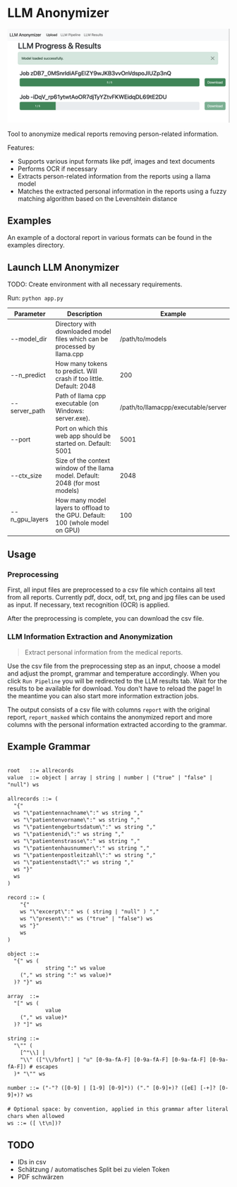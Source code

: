 # LLM Anonymizer 

![alt text](image.png)

Tool to anonymize medical reports removing person-related information.

Features:

- Supports various input formats like pdf, images and text documents
- Performs OCR if necessary
- Extracts person-related information from the reports using a llama model
- Matches the extracted personal information in the reports using a fuzzy matching algorithm based on the Levenshtein distance


## Examples

An example of a doctoral report in various formats can be found in the examples directory.


## Launch LLM Anonymizer

TODO: Create environment with all necessary requirements.

Run:
`python app.py`

|Parameter|Description|Example|
|---|---|---|
|--model_dir|Directory with downloaded model files which can be processed by llama.cpp|/path/to/models|
|--n_predict|How many tokens to predict. Will crash if too little. Default: 2048|200|
|--server_path|Path of llama cpp executable (on Windows: server.exe).|/path/to/llamacpp/executable/server|
|--port|Port on which this web app should be started on. Default: 5001|5001|
|--ctx_size|Size of the context window of the llama model. Default: 2048 (for most models)|2048|
|--n_gpu_layers|How many model layers to offload to the GPU. Default: 100 (whole model on GPU)|100|

## Usage

### Preprocessing

First, all input files are preprocessed to a csv file which contains all text from all reports. Currently pdf, docx, odf, txt, png and jpg files can be used as input. If necessary, text recognition (OCR) is applied. 

After the preprocessing is complete, you can download the csv file. 

### LLM Information Extraction and Anonymization

> Extract personal information from the medical reports.

Use the csv file from the preprocessing step as an input, choose a model and adjust the prompt, grammar and temperature accordingly. When you click `Run Pipeline` you will be redirected to the LLM results tab. Wait for the results to be available for download. You don't have to reload the page! In the meantime you can also start more information extraction jobs.

The output consists of a csv file with columns `report` with the original report, `report_masked` which contains the anonymized report and more columns with the personal information extracted according to the grammar.


## Example Grammar

```

root   ::= allrecords
value  ::= object | array | string | number | ("true" | "false" | "null") ws

allrecords ::= (
  "{"
  ws "\"patientennachname\":" ws string ","
  ws "\"patientenvorname\":" ws string ","
  ws "\"patientengeburtsdatum\":" ws string ","
  ws "\"patientenid\":" ws string ","
  ws "\"patientenstrasse\":" ws string ","
  ws "\"patientenhausnummer\":" ws string ","
  ws "\"patientenpostleitzahl\":" ws string ","
  ws "\"patientenstadt\":" ws string ","
  ws "}"
  ws
)

record ::= (
    "{"
    ws "\"excerpt\":" ws ( string | "null" ) ","
    ws "\"present\":" ws ("true" | "false") ws 
    ws "}"
    ws
)

object ::=
  "{" ws (
            string ":" ws value
    ("," ws string ":" ws value)*
  )? "}" ws

array  ::=
  "[" ws (
            value
    ("," ws value)*
  )? "]" ws

string ::=
  "\"" (
    [^"\\] |
    "\\" (["\\/bfnrt] | "u" [0-9a-fA-F] [0-9a-fA-F] [0-9a-fA-F] [0-9a-fA-F]) # escapes
  )* "\"" ws

number ::= ("-"? ([0-9] | [1-9] [0-9]*)) ("." [0-9]+)? ([eE] [-+]? [0-9]+)? ws

# Optional space: by convention, applied in this grammar after literal chars when allowed
ws ::= ([ \t\n])?
```

## TODO

- IDs in csv
- Schätzung / automatisches Split bei zu vielen Token
- PDF schwärzen